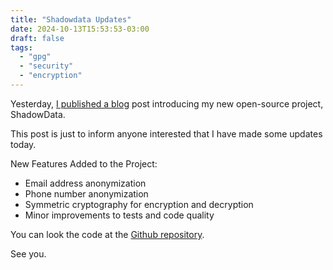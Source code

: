 ```yaml
---
title: "Shadowdata Updates"
date: 2024-10-13T15:53:53-03:00
draft: false
tags:
  - "gpg"
  - "security"
  - "encryption"
---
```


Yesterday, [I published a blog](https://adlermedrado.com.br/posts/shadowdata-sensitive-data-handler/) post introducing my new open-source project, ShadowData.

This post is just to inform anyone interested that I have made some updates today.

New Features Added to the Project:

* Email address anonymization
* Phone number anonymization
* Symmetric cryptography for encryption and decryption
* Minor improvements to tests and code quality

You can look the code at the [Github repository](https://github.com/adlermedrado/ShadowData/).

See you.